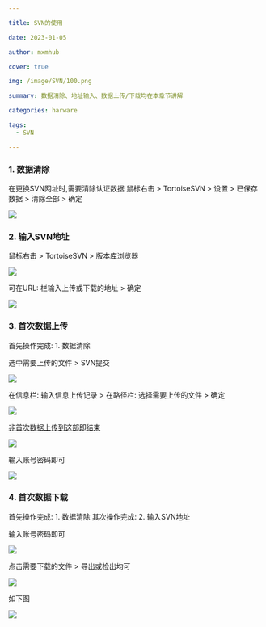 ```yaml
---

title: SVN的使用

date: 2023-01-05

author: mxmhub

cover: true

img: /image/SVN/100.png

summary: 数据清除、地址输入、数据上传/下载均在本章节讲解

categories: harware

tags:
  - SVN

---
```



### 1. 数据清除

在更换SVN网址时,需要清除认证数据
鼠标右击 > TortoiseSVN > 设置 > 已保存数据 > 清除全部 > 确定

![](/image/SVN/3.png)

### 2. 输入SVN地址

鼠标右击 > TortoiseSVN > 版本库浏览器

![](/image/SVN/1.png)

可在URL: 栏输入上传或下载的地址 > 确定

![](/image/SVN/2.png)

### 3. 首次数据上传

首先操作完成: 1. 数据清除

选中需要上传的文件 > SVN提交

![](/image/SVN/4.png)

在信息栏: 输入信息上传记录 > 在路径栏: 选择需要上传的文件 > 确定

![](/image/SVN/5.png)

<u>非首次数据上传到这部即结束</u>

![](/image/SVN/6.png)

输入账号密码即可

![](/image/SVN/7.png)


### 4. 首次数据下载

首先操作完成: 1. 数据清除
其次操作完成: 2. 输入SVN地址

输入账号密码即可

![](/image/SVN/7.png)

点击需要下载的文件 > 导出或检出均可

![](/image/SVN/8.png)

如下图

![](/image/SVN/9.png)
